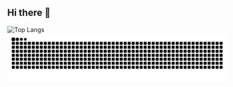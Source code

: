 ## Hi there 👋

<!--
**xiaozong-ai/xiaozong-ai** is a ✨ _special_ ✨ repository because its `README.md` (this file) appears on your GitHub profile.

Here are some ideas to get you started:

- 🔭 I’m currently working on ...
- 🌱 I’m currently learning ...
- 👯 I’m looking to collaborate on ...
- 🤔 I’m looking for help with ...
- 💬 Ask me about ...
- 📫 How to reach me: ...
- 😄 Pronouns: ...
- ⚡ Fun fact: ...
-->
![Top Langs](https://github-readme-stats.vercel.app/api/top-langs/?username=xiaozong-ai&hide_progress=false&layout=compact&&theme=radical)
<picture>
  <source media="(prefers-color-scheme: dark)" srcset="https://raw.githubusercontent.com/xiaozong-ai/xiaozong-ai/output/github-contribution-grid-snake-dark.svg">
  <source media="(prefers-color-scheme: light)" srcset="https://raw.githubusercontent.com/xiaozong-ai/xiaozong-ai/output/github-contribution-grid-snake.svg">
  <img alt="github contribution grid snake animation" src="https://raw.githubusercontent.com/xiaozong-ai/xiaozong-ai/output/github-contribution-grid-snake.svg">
</picture>
